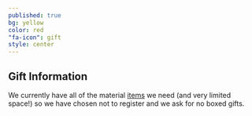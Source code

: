 ```yaml
---
published: true
bg: yellow
color: red
"fa-icon": gift
style: center
---
```







## Gift Information

We currently have all of the material [items](https://www.youtube.com/watch?v=n33Ai7MnosE) we need (and very limited space!) so we have chosen not to register and we ask for no boxed gifts.
